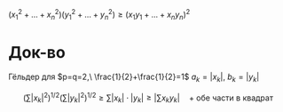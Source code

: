 $(x_{1}^{2}+\dots+x_{n}^{2})(y_{1}^{2}+\dots+y_{n}^{2})\geq (x_{1}y_{1}+\dots+x_{n}y_{n})^{2}$
# Док-во

Гёльдер для $p=q=2,\ \frac{1}{2}+\frac{1}{2}=1$
$a_{k}=|x_{k}|,\ b_{k}=|y_{k}|$

$$
\left( \sum\limits|x_{k}|^{2} \right)^{1/2}\left( \sum\limits|y_{k}|^{2} \right)^{1/2}\geq \sum\limits |x_{k}|\cdot|y_{k}|\geq \left|\sum\limits x_{k}y_{k}\right|\quad\text{+ обе части в квадрат}
$$
